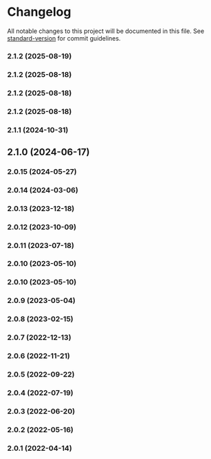 # Changelog

All notable changes to this project will be documented in this file. See [standard-version](https://github.com/conventional-changelog/standard-version) for commit guidelines.

### 2.1.2 (2025-08-19)

### 2.1.2 (2025-08-18)

### 2.1.2 (2025-08-18)

### 2.1.2 (2025-08-18)

### 2.1.1 (2024-10-31)

## 2.1.0 (2024-06-17)

### 2.0.15 (2024-05-27)

### 2.0.14 (2024-03-06)

### 2.0.13 (2023-12-18)

### 2.0.12 (2023-10-09)

### 2.0.11 (2023-07-18)

### 2.0.10 (2023-05-10)

### 2.0.10 (2023-05-10)

### 2.0.9 (2023-05-04)

### 2.0.8 (2023-02-15)

### 2.0.7 (2022-12-13)

### 2.0.6 (2022-11-21)

### 2.0.5 (2022-09-22)

### 2.0.4 (2022-07-19)

### 2.0.3 (2022-06-20)

### 2.0.2 (2022-05-16)

### 2.0.1 (2022-04-14)
